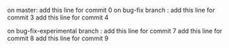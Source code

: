 
on master:
add this line for commit 0
on bug-fix branch :
add this line for commit 3
add this line for commit 4

on bug-fix-experimental branch : 
add this line for commit 7
add this line for commit 8
add this line for commit 9



